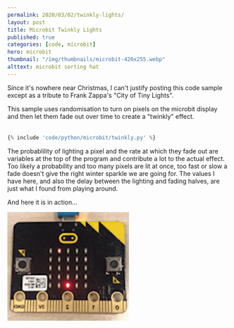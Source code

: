 ```yaml
---
permalink: 2020/03/02/twinkly-lights/
layout: post
title: Microbit Twinkly Lights
published: true
categories: [code, microbit]
hero: microbit
thumbnail: "/img/thumbnails/microbit-420x255.webp"
alttext: microbit sorting hat
---
```


Since it's nowhere near Christmas, I can't justify posting this code sample 
except as a tribute to Frank Zappa's "City of Tiny Lights".

This sample uses randomisation to turn on pixels on the microbit display and then let them fade out over time to create a "twinkly" effect. 

```python

{% include 'code/python/microbit/twinkly.py' %}

```

The probablility of lighting a pixel and the rate at which they fade out are variables at the top of the program and contribute a lot to the actual effect. Too likely a probability and too many pixels are lit at once, too fast or slow a fade doesn't give the right winter sparkle we are going for. The values I have 
here, and also the delay between the lighting and fading halves, are just what I found from playing around.

And here it is in action...

![microbit twinkling display](/img/posts/twinkly-lights/twinkle.gif)
